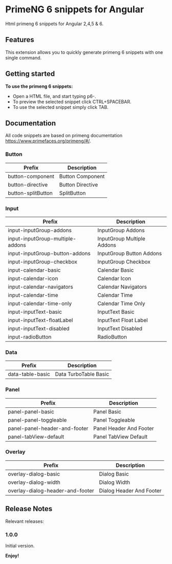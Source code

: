 # PrimeNG 6 snippets for Angular

Html primeng 6 snippets for Angular 2,4,5 & 6.

## Features

This extension allows you to quickly generate primeng 6 snippets with one single command.

## Getting started

**To use the primeng 6 snippets:**

* Open a HTML file, and start typing p6-.
* To preview the selected snippet click CTRL+SPACEBAR.
* To use the selected snippet simply click TAB.

## Documentation

All code snippets are based on primeng documentation https://www.primefaces.org/primeng/#/.

### Button

Prefix | Description
--- | ---
button-component | Button Component
button-directive | Button Directive
button-splitButton | SplitButton

### Input

Prefix | Description
--- | ---
input-inputGroup-addons | InputGroup Addons
input-inputGroup-multiple-addons | InputGroup Multiple Addons
input-inputGroup-button-addons | InputGroup Button Addons
input-inputGroup-checkbox | InputGroup Checkbox
input-calendar-basic | Calendar Basic
input-calendar-icon | Calendar Icon
input-calendar-navigators | Calendar Navigators
input-calendar-time | Calendar Time
input-calendar-time-only | Calendar Time Only
input-inputText-basic | InputText Basic
input-inputText-floatLabel | InputText Float Label
input-inputText-disabled | InputText Disabled
input-radioButton | RadioButton

### Data

Prefix | Description
--- | ---
data-table-basic | Data TurboTable Basic

### Panel

Prefix | Description
--- | ---
panel-panel-basic | Panel Basic
panel-panel-toggleable | Panel Toggleable
panel-panel-header-and-footer | Panel Header And Footer
panel-tabView-default | Panel TabView Default

### Overlay

Prefix | Description
--- | ---
overlay-dialog-basic | Dialog Basic
overlay-dialog-width | Dialog Width 
overlay-dialog-header-and-footer | Dialog Header And Footer

## Release Notes

Relevant releases:

### 1.0.0

Initial version.

**Enjoy!**
